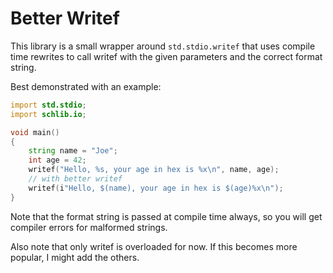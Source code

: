 # Better Writef

This library is a small wrapper around `std.stdio.writef` that uses compile time rewrites to call writef with the given parameters and the correct format string.

Best demonstrated with an example:

```d
import std.stdio;
import schlib.io;

void main()
{
    string name = "Joe";
    int age = 42;
    writef("Hello, %s, your age in hex is %x\n", name, age);
    // with better writef
    writef(i"Hello, $(name), your age in hex is $(age)%x\n");
}
```

Note that the format string is passed at compile time always, so you will get compiler errors for malformed strings.

Also note that only writef is overloaded for now. If this becomes more popular, I might add the others.
